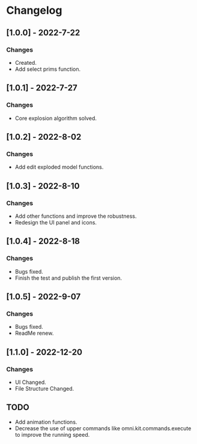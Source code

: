 # Changelog

## [1.0.0] - 2022-7-22
### Changes
- Created.
- Add select prims function.

## [1.0.1] - 2022-7-27
### Changes
- Core explosion algorithm solved.

## [1.0.2] - 2022-8-02
### Changes
- Add edit exploded model functions.

## [1.0.3] - 2022-8-10
### Changes
- Add other functions and improve the robustness.
- Redesign the UI panel and icons.

## [1.0.4] - 2022-8-18
### Changes
- Bugs fixed.
- Finish the test and publish the first version.

## [1.0.5] - 2022-9-07
### Changes
- Bugs fixed.
- ReadMe renew.

## [1.1.0] - 2022-12-20
### Changes
- UI Changed.
- File Structure Changed.

## TODO
- Add animation functions.
- Decrease the use of upper commands like omni.kit.commands.execute to improve the running speed.